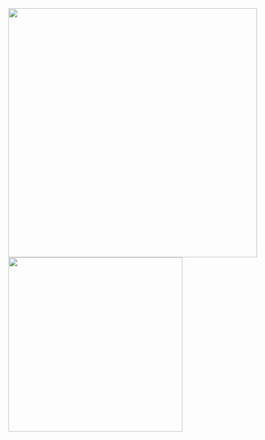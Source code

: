 <a href="https://github.com/anuraghazra/github-readme-stats">
  <img align="left" src="https://github-readme-stats.vercel.app/api?username=NicholasSheehan&count_private=true&show_icons=true&theme=radical" width="500px" />
</a>
<a href="https://github.com/anuraghazra/github-readme-stats">
  <img align="left" src="https://github-readme-stats.vercel.app/api/top-langs/?username=NicholasSheehan&theme=radical" width="350px" />
</a>
